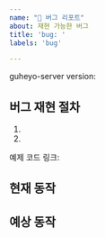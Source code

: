 ```yaml
---
name: "🐛 버그 리포트"
about: 재현 가능한 버그
title: 'bug: '
labels: 'bug'

---
```


guheyo-server version:

## 버그 재현 절차

1.
2.

예제 코드 링크:


## 현재 동작


## 예상 동작